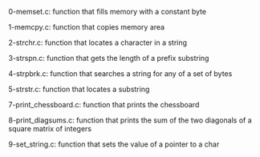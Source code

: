 0-memset.c: function that fills memory with a constant byte

1-memcpy.c: function that copies memory area

2-strchr.c: function that locates a character in a string

3-strspn.c: function that gets the length of a prefix substring

4-strpbrk.c: function that searches a string for any of a set of bytes

5-strstr.c: function that locates a substring

7-print_chessboard.c: function that prints the chessboard

8-print_diagsums.c: function that prints the sum of the two diagonals of a square matrix of integers

9-set_string.c: function that sets the value of a pointer to a char
